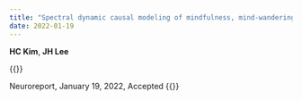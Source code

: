 ```yaml
---
title: "Spectral dynamic causal modeling of mindfulness, mind-wandering, and resting-state in the triple network using fMRI"
date: 2022-01-19
---
```


**HC Kim**, **JH Lee**

{{<format bright-green>}}
<!-- Neuroreport, 32 (9), June 9, 2021 doi: 10.1097/WNR.0000000000001653 -->
Neuroreport, January 19, 2022, Accepted
{{</format>}}

<!--
[[PubMed](https://pubmed.ncbi.nlm.nih.gov/33901056/) /
[Google Scholar](https://scholar.google.com/scholar?hl=ko&as_sdt=0%2C5&authuser=1&q=Cigarette+craving+modulation+is+more+feasible+than+resistance+modulation+for+heavy+cigarette+smokers%3A+Empirical+evidence+from+functional+MRI+data&btnG=) /
[Journal Home](https://journals.lww.com/neuroreport/Abstract/9000/Cigarette_craving_modulation_is_more_feasible_than.97829.aspx)]
-->
